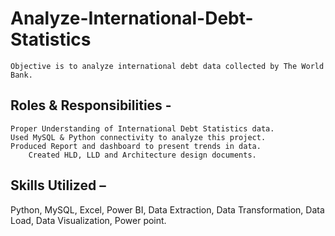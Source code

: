 # Analyze-International-Debt-Statistics
	Objective is to analyze international debt data collected by The World Bank.
## Roles & Responsibilities -
	Proper Understanding of International Debt Statistics data.
	Used MySQL & Python connectivity to analyze this project.
	Produced Report and dashboard to present trends in data. 
        Created HLD, LLD and Architecture design documents. 
## Skills Utilized –
Python, MySQL, Excel, Power BI, Data Extraction, Data Transformation, Data Load, Data Visualization, Power point.
